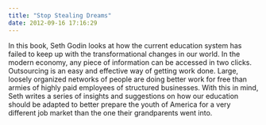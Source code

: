 ```yaml
---
title: "Stop Stealing Dreams"
date: 2012-09-16 17:16:29
---
```


In this book, Seth Godin looks at how the current education system has failed to keep up with the transformational changes in our world. In the modern economy, any piece of information can be accessed in two clicks. Outsourcing is an easy and effective way of getting work done. Large, loosely organized networks of people are doing better work for free than armies of highly paid employees of structured businesses. With this in mind, Seth writes a series of insights and suggestions on how our education should be adapted to better prepare the youth of America for a very different job market than the one their grandparents went into.
